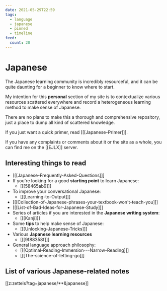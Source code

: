 ```yaml
---
date: 2021-05-29T22:59
tags:
  - language
  - japanese
  - pinned
  - timeline
feed:
  count: 20
---
```


# Japanese

The Japanese learning community is incredibly resourceful, and it can be quite
daunting for a beginner to know where to start.

My intention for this **personal** section of my site is to contextualize
various resources scattered everywhere and record a heterogeneous learning
method to make sense of Japanese.

There are no plans to make this a thorough and comprehensive repository, just
a place to dump all kind of scattered knowledge.

If you just want a quick primer, read [[[Japanese-Primer]]].

If you have any complaints or comments about it or the site as a whole, you can
find me on the [[EJLX]] server.

## Interesting things to read

 * [[[Japanese-Frequently-Asked-Questions]]]
 * If you're looking for a good **starting point** to learn
   Japanese:
    * [[[58465ab9]]]
 * To improve your conversational Japanese:
    * [[[Learning-to-Output]]]
 * [[[Collection-of-Japanese-phrases-your-textbook-won't-teach-you]]]
 * [[[List-of-Bad-Ideas-for-Japanese-Study]]]
 * Series of articles if you are interested in the
   **Japanese writing system**:
    * [[[Kanji]]]
 * Some **tips** to help make sense of Japanese:
    * [[[Unlocking-Japanese-Tricks]]]
 * Various **Japanese learning resources**
    * [[[9f88358f]]]
 * General language approach philosophy:
    * [[[Optimal-Reading-Immersion---Narrow-Reading]]]
    * [[[The-science-of-letting-go]]]

## List of various Japanese-related notes

[[z:zettels?tag=japanese/**&japanese]]
